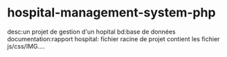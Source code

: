# hospital-management-system-php
desc:un projet de gestion d'un hopital
bd:base de données
documentation:rapport
hospital: fichier racine de projet contient les fichier js/css/IMG....